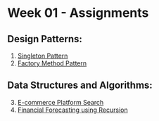 # Week 01 - Assignments

## Design Patterns:
1. [Singleton Pattern](./Design_Patterns_and_Principles/Singleton_Pattern_Example)
2. [Factory Method Pattern](./Design_Patterns_and_Principles/Factory_Method_Pattern_Example)

## Data Structures and Algorithms:
3. [E-commerce Platform Search](./Data_Structures_and_Algorithms/Ecommerce_Search)
4. [Financial Forecasting using Recursion](./Data_Structures_and_Algorithms/Financial_Forecasting)

